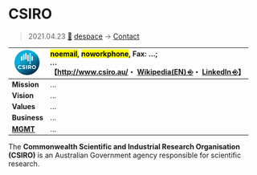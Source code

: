 # CSIRO
> 2021.04.23 [🚀](../../index/index.md) [despace](../index.md) → [Contact](../contact.md)

|[![](../f/contact/c/csiro_logo1_thumb.png)](../f/contact/c/csiro_logo1.png)|<mark>noemail</mark>, <mark>noworkphone</mark>, Fax: …;<br> *…*<br> 【<http://www.csiro.au/>・ [Wikipedia(EN) ⎆](https://en.wikipedia.org/wiki/CSIRO)・ [LinkedIn ⎆](https://www.linkedin.com/company/csiro/)】|
|:--|:--|
|**Mission**|…|
|**Vision**|…|
|**Values**|…|
|**Business**|…|
|**[MGMT](../mgmt.md)**|…|

The **Commonwealth Scientific and Industrial Research Organisation (CSIRO)** is an Australian Government agency responsible for scientific research.


<p style="page-break-after:always"> </p>

